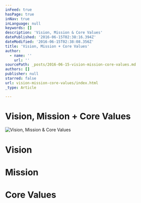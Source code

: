 ```yaml
---
inFeed: true
hasPage: true
inNav: true
inLanguage: null
keywords: []
description: 'Vision, Mission & Core Values'
datePublished: '2016-06-15T02:38:16.394Z'
dateModified: '2016-06-15T02:38:08.356Z'
title: 'Vision, Mission + Core Values'
author:
  - name: ''
    url: ''
sourcePath: _posts/2016-06-15-vision-mission-core-values.md
authors: []
publisher: null
starred: false
url: vision-mission-core-values/index.html
_type: Article

---
```

# Vision, Mission + Core Values
![Vision, Mission & Core Values](https://the-grid-user-content.s3-us-west-2.amazonaws.com/ac0d2a6f-1b1d-48f9-9d49-76c32871d7f4.jpg)

# Vision 

# Mission

# Core Values